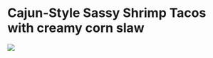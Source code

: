 # Cajun-Style Sassy Shrimp Tacos with creamy corn slaw
![](https://homechef.imgix.net/https%3A%2F%2Fasset.homechef.com%2Fuploads%2Fmeal%2Fplated%2F30944%2F004619.006.01Cajun_Shrimp_Tacos_ecomm1-10-06-23-120403.jpg?ixlib=rails-1.1.0&w=600&auto=format&s=580746a6d3d9ad2be72d08930c36e6fa)
